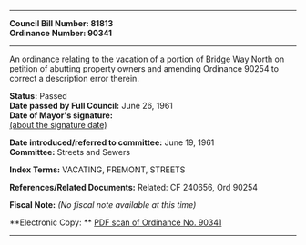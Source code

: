 * * * * *  
  
**Council Bill Number: [](#h0)[](#h2)81813**   
**Ordinance Number: 90341**  
  
* * * * *  
  
An ordinance relating to the vacation of a portion of Bridge Way North on petition of abutting property owners and amending Ordinance 90254 to correct a description error therein.  
  
**Status:** Passed   
**Date passed by Full Council:** June 26, 1961   
**Date of Mayor's signature:**   
[(about the signature date)](/~public/approvaldate.htm)   
  
  
**Date introduced/referred to committee:** June 19, 1961   
**Committee:** Streets and Sewers   
  
**Index Terms:** VACATING, FREMONT, STREETS  
  
**References/Related Documents:** Related: CF 240656, Ord 90254  
  
**Fiscal Note:** *(No fiscal note available at this time)*  
  
**Electronic Copy: ** [PDF scan of Ordinance No. 90341](/~archives/Ordinances/Ord_90341.pdf)  
  
* * * * *  

